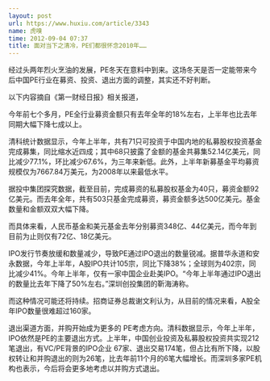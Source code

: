 ```yaml
---
layout: post
url: https://www.huxiu.com/article/3343
name: 虎嗅
time: 2012-09-04 07:37
title: 面对当下之清冷，PE们都很怀念2010年……
---
```

经过头两年烈火烹油的发展，PE冬天在意料中到来。这场冬天是否一定能带来今后中国PE行业在募资、投资、退出方面的调整，其实还不好判断。

以下内容摘自《第一财经日报》相关报道，

今年前七个多月，PE全行业募资金额只有去年全年的18%左右，上半年也比去年同期大幅下降七成以上。

清科统计数据显示，今年上半年，共有71只可投资于中国内地的私募股权投资基金完成募集，同比缩水近四成；其中68只披露了金额的基金共募集52.14亿美元，同比减少77.1%，环比减少67.6%，为三年来新低。此外，上半年新募基金平均募资规模仅为7667.84万美元，为2008年以来最低水平。

据投中集团探究数据，截至目前，完成募资的私募股权基金为40只，募资金额92亿美元。而去年全年，共有503只基金完成募资，募资金额多达500亿美元。基金数量和金额双双大幅下降。

而具体来看，人民币基金和美元基金去年分别募资348亿、44亿美元，而今年到目前为止则仅有72亿、18亿美元。

IPO发行节奏放缓和数量减少，导致PE通过IPO退出的数量锐减。据普华永道和安永数据，今年上半年，A股IPO共计105宗，同比下降38%；全球则为402宗，同比减少41%。今年上半年，仅有一家中国企业赴美IPO。“今年上半年通过IPO退出的数量比去年下降了50%左右。”深圳创投集团的靳海涛称。

而这种情况可能还将持续。招商证券总裁谢文利认为，从目前的情况来看，A股全年IPO数量很难超过160家。

退出渠道方面，并购开始成为更多的 PE考虑方向。清科数据显示，今年上半年，IPO依然是PE的主要退出方式。上半年，中国创业投资及私募股权投资共实现212笔退出，有VC/PE背景的IPO企业 67家、退出交易174笔，但占比有所下降，以股权转让和并购退出的则为26笔，比去年前11个月的6笔大幅增长。而深圳多家PE机构也表示，今后将会更多地考虑以并购方式退出。

